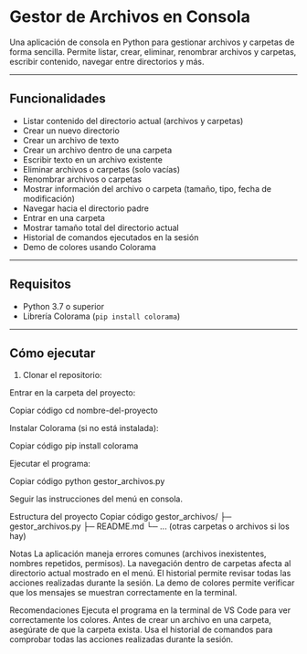 # Gestor de Archivos en Consola

Una aplicación de consola en Python para gestionar archivos y carpetas de forma sencilla. Permite listar, crear, eliminar, renombrar archivos y carpetas, escribir contenido, navegar entre directorios y más.

---

## Funcionalidades

- Listar contenido del directorio actual (archivos y carpetas)
- Crear un nuevo directorio
- Crear un archivo de texto
- Crear un archivo dentro de una carpeta
- Escribir texto en un archivo existente
- Eliminar archivos o carpetas (solo vacías)
- Renombrar archivos o carpetas
- Mostrar información del archivo o carpeta (tamaño, tipo, fecha de modificación)
- Navegar hacia el directorio padre
- Entrar en una carpeta
- Mostrar tamaño total del directorio actual
- Historial de comandos ejecutados en la sesión
- Demo de colores usando Colorama

---

## Requisitos

- Python 3.7 o superior
- Librería Colorama (`pip install colorama`)

---

## Cómo ejecutar

1. Clonar el repositorio:

Entrar en la carpeta del proyecto:

Copiar código
cd nombre-del-proyecto

Instalar Colorama (si no está instalada):

Copiar código
pip install colorama

Ejecutar el programa:

Copiar código
python gestor_archivos.py

Seguir las instrucciones del menú en consola.

Estructura del proyecto
Copiar código
gestor_archivos/
├─ gestor_archivos.py
├─ README.md
└─ ... (otras carpetas o archivos si los hay)

Notas
La aplicación maneja errores comunes (archivos inexistentes, nombres repetidos, permisos).
La navegación dentro de carpetas afecta al directorio actual mostrado en el menú.
El historial permite revisar todas las acciones realizadas durante la sesión.
La demo de colores permite verificar que los mensajes se muestran correctamente en la terminal.

Recomendaciones
Ejecuta el programa en la terminal de VS Code para ver correctamente los colores.
Antes de crear un archivo en una carpeta, asegúrate de que la carpeta exista.
Usa el historial de comandos para comprobar todas las acciones realizadas durante la sesión.
